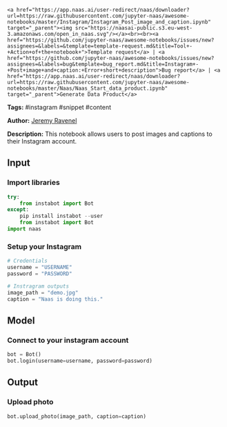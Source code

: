     <a href="https://app.naas.ai/user-redirect/naas/downloader?url=https://raw.githubusercontent.com/jupyter-naas/awesome-notebooks/master/Instagram/Instagram_Post_image_and_caption.ipynb" target="_parent"><img src="https://naasai-public.s3.eu-west-3.amazonaws.com/open_in_naas.svg"/></a><br><br><a href="https://github.com/jupyter-naas/awesome-notebooks/issues/new?assignees=&labels=&template=template-request.md&title=Tool+-+Action+of+the+notebook+">Template request</a> | <a href="https://github.com/jupyter-naas/awesome-notebooks/issues/new?assignees=&labels=bug&template=bug_report.md&title=Instagram+-+Post+image+and+caption:+Error+short+description">Bug report</a> | <a href="https://app.naas.ai/user-redirect/naas/downloader?url=https://raw.githubusercontent.com/jupyter-naas/awesome-notebooks/master/Naas/Naas_Start_data_product.ipynb" target="_parent">Generate Data Product</a>

**Tags:** #instagram #snippet #content

**Author:** [Jeremy Ravenel](https://www.linkedin.com/in/ACoAAAJHE7sB5OxuKHuzguZ9L6lfDHqw--cdnJg/)

**Description:** This notebook allows users to post images and captions to their Instagram account.

## Input

### Import libraries


```python
try:
    from instabot import Bot
except:
    pip install instabot --user
    from instabot import Bot
import naas
```

### Setup your Instagram


```python
# Credentials
username = "USERNAME"
password = "PASSWORD"

# Instragram outputs
image_path = "demo.jpg"
caption = "Naas is doing this."
```

## Model

### Connect to your instagram account


```python
bot = Bot()
bot.login(username=username, password=password)
```

## Output

### Upload photo


```python
bot.upload_photo(image_path, caption=caption)
```
